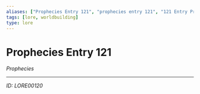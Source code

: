 ```yaml
---
aliases: ["Prophecies Entry 121", "prophecies entry 121", "121 Entry Prophecies"]
tags: [lore, worldbuilding]
type: lore
---
```


# Prophecies Entry 121

*Prophecies*

---
*ID: LORE00120*